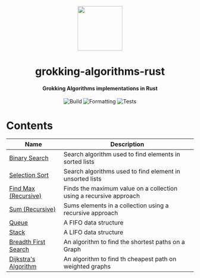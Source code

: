 <div>
  <div align="center" style="display: block; text-align: center;">
    <img src="./assets/artwork.png" height="120" />
  </div>
  <h1 align="center">grokking-algorithms-rust</h1>
  <h4 align="center">
    Grokking Algorithms implementations in Rust
  </h4>
</div>

<div align="center">

  ![Build](https://github.com/egcoutinho/grokking_algorithms_rust/workflows/build/badge.svg)
  ![Formatting](https://github.com/egcoutinho/grokking_algorithms_rust/workflows/fmt/badge.svg)
  ![Tests](https://github.com/egcoutinho/grokking_algorithms_rust/workflows/tests/badge.svg)

</div>

# Contents

Name | Description
--- | ---
[Binary Search](./src/binary_search.rs) | Search algorithm used to find elements in sorted lists
[Selection Sort](./src/selection_sort.rs) | Search algorithms used to find element in unsorted lists
[Find Max (Recursive)](./src/find_max_recursive.rs) | Finds the maximum value on a collection using a recursive approach
[Sum (Recursive)](./src/sum_recursive.rs) | Sums elements in a collection using a recursive approach
[Queue](./src/queue.rs) | A FIFO data structure
[Stack](./src/stack.rs) | A LIFO data structure
[Breadth First Search](./src/breadth_first_search.rs) | An algorithm to find the shortest paths on a Graph
[Dijkstra's Algorithm](./src/dijkstras.rs) | An algorithm to find th cheapest path on weighted graphs
